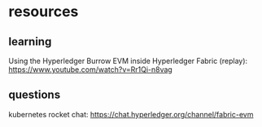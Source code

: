 # resources

## learning

Using the Hyperledger Burrow EVM inside Hyperledger Fabric (replay):
https://www.youtube.com/watch?v=Rr1Qi-n8vag




## questions
kubernetes rocket chat: https://chat.hyperledger.org/channel/fabric-evm

